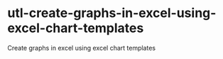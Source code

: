 # utl-create-graphs-in-excel-using-excel-chart-templates
Create graphs in excel using excel chart templates
